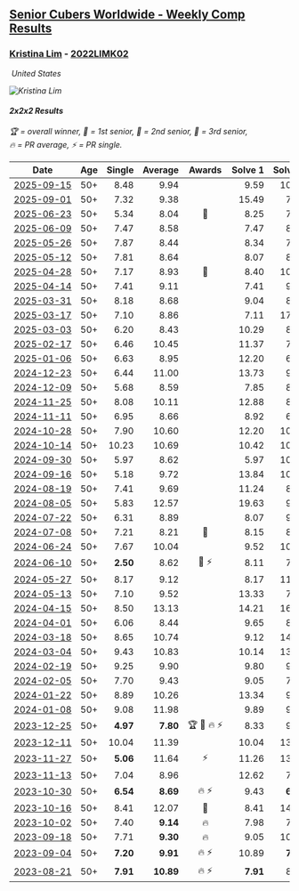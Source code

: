 <style>table {white-space: nowrap;}</style>
<link rel="stylesheet" type="text/css" href="/scw-comp/css/flags.css" />

## [Senior Cubers Worldwide - Weekly Comp Results](/scw-comp/results/)
### [Kristina Lim](README.md) - [2022LIMK02](https://www.worldcubeassociation.org/persons/2022LIMK02?event=222)

<i class="flag flag-US" />&nbsp;United States

![Kristina Lim](1670987100.jpg)

#### 2x2x2 Results

<span style="white-space: nowrap;">🏆 = overall winner</span>, <span style="white-space: nowrap;">🥇 = 1st senior</span>, <span style="white-space: nowrap;">🥈 = 2nd senior</span>, <span style="white-space: nowrap;">🥉 = 3rd senior</span>, <span style="white-space: nowrap;">🔥 = PR average</span>, <span style="white-space: nowrap;">⚡ = PR single</span>.

| Date | Age | Single | Average | Awards | Solve 1 | Solve 2 | Solve 3 | Solve 4 | Solve 5 | Video |
| :--: | :--: | --: | --: | :--: | --: | --: | --: | --: | --: | :-- |
| [2025-09-15](../../results/2025-09-15/222.md) | 50+ | 8.48 | 9.94 |  | 9.59 | 10.24 | 10.19 | 10.04 | 8.48 | [Desktop](https://www.facebook.com/events/1678098952866203/permalink/1686076652068433) / [Mobile](https://m.facebook.com/events/1678098952866203?view=permalink&id=1686076652068433) |
| [2025-09-01](../../results/2025-09-01/222.md) | 50+ | 7.32 | 9.38 |  | 15.49 | 7.32 | 10.58 | 10.05 | 7.51 | [Desktop](https://www.facebook.com/events/674637162322812/permalink/679354388517756) / [Mobile](https://m.facebook.com/events/674637162322812?view=permalink&id=679354388517756) |
| [2025-06-23](../../results/2025-06-23/222.md) | 50+ | 5.34 | 8.04 | 🥉 | 8.25 | 7.76 | 8.11 | 5.34 | 10.54 | [Desktop](https://www.facebook.com/events/4134767840134485/permalink/4141572256120710) / [Mobile](https://m.facebook.com/events/4134767840134485?view=permalink&id=4141572256120710) |
| [2025-06-09](../../results/2025-06-09/222.md) | 50+ | 7.47 | 8.58 |  | 7.47 | 8.27 | 8.96 | 8.52 | 10.20 | [Desktop](https://www.facebook.com/events/947256517415436/permalink/956639326477155) / [Mobile](https://m.facebook.com/events/947256517415436?view=permalink&id=956639326477155) |
| [2025-05-26](../../results/2025-05-26/222.md) | 50+ | 7.87 | 8.44 |  | 8.34 | 7.87 | 8.85 | 8.12 | 9.44 | [Desktop](https://www.facebook.com/events/2135590763616965/permalink/2147608059081902) / [Mobile](https://m.facebook.com/events/2135590763616965?view=permalink&id=2147608059081902) |
| [2025-05-12](../../results/2025-05-12/222.md) | 50+ | 7.81 | 8.64 |  | 8.07 | 8.74 | 9.12 | 7.81 | 9.12 | [Desktop](https://www.facebook.com/events/1716950522530027/permalink/1726139491611130) / [Mobile](https://m.facebook.com/events/1716950522530027?view=permalink&id=1726139491611130) |
| [2025-04-28](../../results/2025-04-28/222.md) | 50+ | 7.17 | 8.93 | 🥉 | 8.40 | 10.62 | 7.17 | 10.25 | 8.15 | [Desktop](https://www.facebook.com/events/1398919087967450/permalink/1403969530795739) / [Mobile](https://m.facebook.com/events/1398919087967450?view=permalink&id=1403969530795739) |
| [2025-04-14](../../results/2025-04-14/222.md) | 50+ | 7.41 | 9.11 |  | 7.41 | 9.24 | 7.85 | 11.51 | 10.25 | [Desktop](https://www.facebook.com/events/686757560572325/permalink/696981959549885) / [Mobile](https://m.facebook.com/events/686757560572325?view=permalink&id=696981959549885) |
| [2025-03-31](../../results/2025-03-31/222.md) | 50+ | 8.18 | 8.68 |  | 9.04 | 8.18 | 9.12 | 8.76 | 8.25 | [Desktop](https://www.facebook.com/events/952001183807395/permalink/963049849369195) / [Mobile](https://m.facebook.com/events/952001183807395?view=permalink&id=963049849369195) |
| [2025-03-17](../../results/2025-03-17/222.md) | 50+ | 7.10 | 8.86 |  | 7.11 | 17.71 | 8.73 | 7.10 | 10.73 | [Desktop](https://www.facebook.com/events/4062322140668303/permalink/4072216976345486) / [Mobile](https://m.facebook.com/events/4062322140668303?view=permalink&id=4072216976345486) |
| [2025-03-03](../../results/2025-03-03/222.md) | 50+ | 6.20 | 8.43 |  | 10.29 | 8.43 | 6.20 | 8.80 | 8.07 | [Desktop](https://www.facebook.com/events/1685594042052171/permalink/1695963954348513) / [Mobile](https://m.facebook.com/events/1685594042052171?view=permalink&id=1695963954348513) |
| [2025-02-17](../../results/2025-02-17/222.md) | 50+ | 6.46 | 10.45 |  | 11.37 | 7.76 | 12.57 | 12.23 | 6.46 | [Desktop](https://www.facebook.com/1045330593/videos/656206423614590) / [Mobile](https://m.facebook.com/1045330593/videos/656206423614590) |
| [2025-01-06](../../results/2025-01-06/222.md) | 50+ | 6.63 | 8.95 |  | 12.20 | 6.63 | 11.43 | 8.25 | 7.17 | [Desktop](https://www.facebook.com/1045330593/videos/1141379717561509) / [Mobile](https://m.facebook.com/1045330593/videos/1141379717561509) |
| [2024-12-23](../../results/2024-12-23/222.md) | 50+ | 6.44 | 11.00 |  | 13.73 | 9.08 | 6.44 | 23.18 | 10.20 | [Desktop](https://www.facebook.com/1045330593/videos/1107607803971730) / [Mobile](https://m.facebook.com/1045330593/videos/1107607803971730) |
| [2024-12-09](../../results/2024-12-09/222.md) | 50+ | 5.68 | 8.59 |  | 7.85 | 8.46 | 5.68 | 14.65 | 9.45 | [Desktop](https://www.facebook.com/1045330593/videos/604154435308919) / [Mobile](https://m.facebook.com/1045330593/videos/604154435308919) |
| [2024-11-25](../../results/2024-11-25/222.md) | 50+ | 8.08 | 10.11 |  | 12.88 | 8.08 | 11.34 | 10.67 | 8.31 | [Desktop](https://www.facebook.com/1045330593/videos/604245062055992) / [Mobile](https://m.facebook.com/1045330593/videos/604245062055992) |
| [2024-11-11](../../results/2024-11-11/222.md) | 50+ | 6.95 | 8.66 |  | 8.92 | 6.95 | 9.93 | 9.36 | 7.70 | [Desktop](https://www.facebook.com/1045330593/videos/546494964768156) / [Mobile](https://m.facebook.com/1045330593/videos/546494964768156) |
| [2024-10-28](../../results/2024-10-28/222.md) | 50+ | 7.90 | 10.60 |  | 12.20 | 10.56 | 7.90 | 14.96 | 9.04 | [Desktop](https://www.facebook.com/1045330593/videos/1883423878811366) / [Mobile](https://m.facebook.com/1045330593/videos/1883423878811366) |
| [2024-10-14](../../results/2024-10-14/222.md) | 50+ | 10.23 | 10.69 |  | 10.42 | 10.23 | 10.83 | 28.88 | 10.81 | [Desktop](https://www.facebook.com/1045330593/videos/3020897858062611) / [Mobile](https://m.facebook.com/1045330593/videos/3020897858062611) |
| [2024-09-30](../../results/2024-09-30/222.md) | 50+ | 5.97 | 8.62 |  | 5.97 | 10.43 | 7.52 | 11.82 | 7.92 | [Desktop](https://www.facebook.com/1045330593/videos/1592811408258007) / [Mobile](https://m.facebook.com/1045330593/videos/1592811408258007) |
| [2024-09-16](../../results/2024-09-16/222.md) | 50+ | 5.18 | 9.72 |  | 13.84 | 10.22 | 8.85 | 5.18 | 10.08 | [Desktop](https://www.facebook.com/1045330593/videos/405548235742250) / [Mobile](https://m.facebook.com/1045330593/videos/405548235742250) |
| [2024-08-19](../../results/2024-08-19/222.md) | 50+ | 7.41 | 9.69 |  | 11.24 | 8.19 | 9.65 | 11.53 | 7.41 | [Desktop](https://www.facebook.com/1045330593/videos/1935821773555528) / [Mobile](https://m.facebook.com/1045330593/videos/1935821773555528) |
| [2024-08-05](../../results/2024-08-05/222.md) | 50+ | 5.83 | 12.57 |  | 19.63 | 9.48 | 10.65 | 17.57 | 5.83 | [Desktop](https://www.facebook.com/1045330593/videos/886746799978970) / [Mobile](https://m.facebook.com/1045330593/videos/886746799978970) |
| [2024-07-22](../../results/2024-07-22/222.md) | 50+ | 6.31 | 8.89 |  | 8.07 | 9.53 | 18.86 | 9.06 | 6.31 | [Desktop](https://www.facebook.com/1045330593/videos/2219348105115284) / [Mobile](https://m.facebook.com/1045330593/videos/2219348105115284) |
| [2024-07-08](../../results/2024-07-08/222.md) | 50+ | 7.21 | 8.21 | 🥈 | 8.15 | 8.32 | 7.21 | 9.61 | 8.16 | [Desktop](https://www.facebook.com/1045330593/videos/1283366766379086) / [Mobile](https://m.facebook.com/1045330593/videos/1283366766379086) |
| [2024-06-24](../../results/2024-06-24/222.md) | 50+ | 7.67 | 10.04 |  | 9.52 | 10.60 | 10.00 | 7.67 | 11.64 | [Desktop](https://www.facebook.com/1045330593/videos/1050333299847557) / [Mobile](https://m.facebook.com/1045330593/videos/1050333299847557) |
| [2024-06-10](../../results/2024-06-10/222.md) | 50+ | **2.50** | 8.62 | 🥉 ⚡ | 8.11 | 7.88 | DNF | 9.87 | **2.50** | [Desktop](https://www.facebook.com/1045330593/videos/1164924231321984) / [Mobile](https://m.facebook.com/1045330593/videos/1164924231321984) |
| [2024-05-27](../../results/2024-05-27/222.md) | 50+ | 8.17 | 9.12 |  | 8.17 | 11.11 | 9.17 | 8.92 | 9.28 | [Desktop](https://www.facebook.com/1045330593/videos/487326230485500) / [Mobile](https://m.facebook.com/1045330593/videos/487326230485500) |
| [2024-05-13](../../results/2024-05-13/222.md) | 50+ | 7.10 | 9.52 |  | 13.33 | 7.64 | 7.10 | 7.59 | 15.09 | [Desktop](https://www.facebook.com/1045330593/videos/1154893868995372) / [Mobile](https://m.facebook.com/1045330593/videos/1154893868995372) |
| [2024-04-15](../../results/2024-04-15/222.md) | 50+ | 8.50 | 13.13 |  | 14.21 | 16.79 | 16.46 | 8.50 | 8.73 | [Desktop](https://www.facebook.com/1045330593/videos/417997094177904) / [Mobile](https://m.facebook.com/1045330593/videos/417997094177904) |
| [2024-04-01](../../results/2024-04-01/222.md) | 50+ | 6.06 | 8.44 |  | 9.65 | 8.13 | 6.06 | 7.53 | 11.14 | [Desktop](https://www.facebook.com/1045330593/videos/769323485167936) / [Mobile](https://m.facebook.com/1045330593/videos/769323485167936) |
| [2024-03-18](../../results/2024-03-18/222.md) | 50+ | 8.65 | 10.74 |  | 9.12 | 14.02 | 9.62 | 13.49 | 8.65 | [Desktop](https://www.facebook.com/1045330593/videos/1118366412922467) / [Mobile](https://m.facebook.com/1045330593/videos/1118366412922467) |
| [2024-03-04](../../results/2024-03-04/222.md) | 50+ | 9.43 | 10.83 |  | 10.14 | 13.64 | 9.43 | 9.60 | 12.75 | [Desktop](https://www.facebook.com/1045330593/videos/7192942177422246) / [Mobile](https://m.facebook.com/1045330593/videos/7192942177422246) |
| [2024-02-19](../../results/2024-02-19/222.md) | 50+ | 9.25 | 9.90 |  | 9.80 | 9.25 | 11.21 | 9.84 | 10.06 | [Desktop](https://www.facebook.com/1045330593/videos/787441303248662) / [Mobile](https://m.facebook.com/1045330593/videos/787441303248662) |
| [2024-02-05](../../results/2024-02-05/222.md) | 50+ | 7.70 | 9.43 |  | 9.05 | 7.70 | 11.91 | 8.24 | 10.99 | [Desktop](https://www.facebook.com/1045330593/videos/382840527680613) / [Mobile](https://m.facebook.com/1045330593/videos/382840527680613) |
| [2024-01-22](../../results/2024-01-22/222.md) | 50+ | 8.89 | 10.26 |  | 13.34 | 9.93 | 10.16 | 10.70 | 8.89 | [Desktop](https://www.facebook.com/1045330593/videos/1419671368646879) / [Mobile](https://m.facebook.com/1045330593/videos/1419671368646879) |
| [2024-01-08](../../results/2024-01-08/222.md) | 50+ | 9.08 | 11.98 |  | 9.89 | 9.08 | 18.12 | 14.74 | 11.32 | [Desktop](https://www.facebook.com/1045330593/videos/1343050206407660) / [Mobile](https://m.facebook.com/1045330593/videos/1343050206407660) |
| [2023-12-25](../../results/2023-12-25/222.md) | 50+ | **4.97** | **7.80** | 🏆 🥇 🔥 ⚡ | 8.33 | 9.02 | **4.97** | 6.06 | 10.27 | [Desktop](https://www.facebook.com/1045330593/videos/335730709269984) / [Mobile](https://m.facebook.com/1045330593/videos/335730709269984) |
| [2023-12-11](../../results/2023-12-11/222.md) | 50+ | 10.04 | 11.39 |  | 10.04 | 13.46 | 12.30 | 11.05 | 10.82 | [Desktop](https://www.facebook.com/1045330593/videos/1420185805598523) / [Mobile](https://m.facebook.com/1045330593/videos/1420185805598523) |
| [2023-11-27](../../results/2023-11-27/222.md) | 50+ | **5.06** | 11.64 | ⚡ | 11.26 | 13.29 | 15.74 | 10.36 | **5.06** | [Desktop](https://www.facebook.com/1045330593/videos/336886839057743) / [Mobile](https://m.facebook.com/1045330593/videos/336886839057743) |
| [2023-11-13](../../results/2023-11-13/222.md) | 50+ | 7.04 | 8.96 |  | 12.62 | 7.04 | 8.29 | 10.21 | 8.38 | [Desktop](https://www.facebook.com/1045330593/videos/705003541346590) / [Mobile](https://m.facebook.com/1045330593/videos/705003541346590) |
| [2023-10-30](../../results/2023-10-30/222.md) | 50+ | **6.54** | **8.69** | 🔥 ⚡ | 9.43 | **6.54** | 7.83 | 9.03 | 9.22 | [Desktop](https://www.facebook.com/1045330593/videos/209993252128123) / [Mobile](https://m.facebook.com/1045330593/videos/209993252128123) |
| [2023-10-16](../../results/2023-10-16/222.md) | 50+ | 8.41 | 12.07 | 🥉 | 8.41 | 14.63 | 11.54 | 12.52 | 12.14 | [Desktop](https://www.facebook.com/1045330593/videos/879714426836504) / [Mobile](https://m.facebook.com/1045330593/videos/879714426836504) |
| [2023-10-02](../../results/2023-10-02/222.md) | 50+ | 7.40 | **9.14** | 🔥 | 7.98 | 7.40 | 13.30 | 11.68 | 7.75 | [Desktop](https://www.facebook.com/1045330593/videos/888342999293276) / [Mobile](https://m.facebook.com/1045330593/videos/888342999293276) |
| [2023-09-18](../../results/2023-09-18/222.md) | 50+ | 7.71 | **9.30** | 🔥 | 9.05 | 10.18 | 7.71 | 9.97 | 8.87 | [Desktop](https://www.facebook.com/1045330593/videos/1780207325770365) / [Mobile](https://m.facebook.com/1045330593/videos/1780207325770365) |
| [2023-09-04](../../results/2023-09-04/222.md) | 50+ | **7.20** | **9.91** | 🔥 ⚡ | 10.89 | **7.20** | 10.37 | 15.52 | 8.46 | [Desktop](https://www.facebook.com/1045330593/videos/1361041098099372) / [Mobile](https://m.facebook.com/1045330593/videos/1361041098099372) |
| [2023-08-21](../../results/2023-08-21/222.md) | 50+ | **7.91** | **10.89** | 🔥 ⚡ | **7.91** | 8.83 | 14.73 | 15.20 | 9.12 | [Desktop](https://www.facebook.com/1045330593/videos/997971674664285) / [Mobile](https://m.facebook.com/1045330593/videos/997971674664285) |


<!-- Global site tag (gtag.js) - Google Analytics -->
<script async src="https://www.googletagmanager.com/gtag/js?id=UA-86348435-3"></script>
<script>window.dataLayer = window.dataLayer || []; function gtag() {dataLayer.push(arguments);} gtag('js', new Date()); gtag('config', 'UA-86348435-3');</script>
